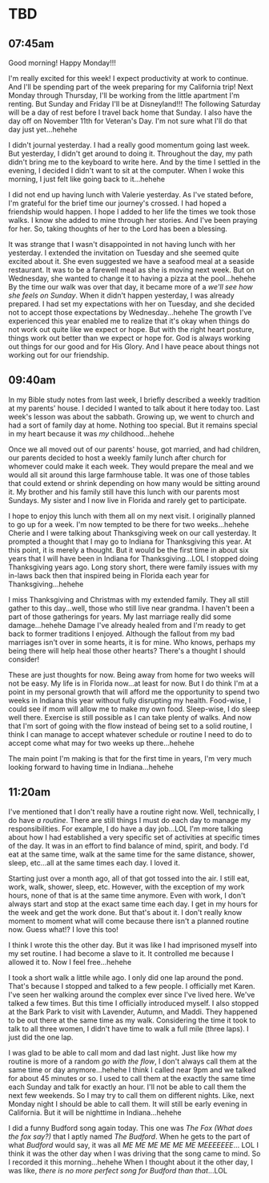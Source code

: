 # TBD

## 07:45am

Good morning! Happy Monday!!!

I'm really excited for this week! I expect productivity at work to continue. And I'll be spending part of the week preparing for my California trip! Next Monday through Thursday, I'll be working from the little apartment I'm renting. But Sunday and Friday I'll be at Disneyland!!! The following Saturday will be a day of rest before I travel back home that Sunday. I also have the day off on November 11th for Veteran's Day. I'm not sure what I'll do that day just yet...hehehe

I didn't journal yesterday. I had a really good momentum going last week. But yesterday, I didn't get around to doing it. Throughout the day, my path didn't bring me to the keyboard to write here. And by the time I settled in the evening, I decided I didn't want to sit at the computer. When I woke this morning, I just felt like going back to it...hehehe

I did not end up having lunch with Valerie yesterday. As I've stated before, I'm grateful for the brief time our journey's crossed. I had hoped a friendship would happen. I hope I added to her life the times we took those walks. I know she added to mine through her stories. And I've been praying for her. So, taking thoughts of her to the Lord has been a blessing.

It was strange that I wasn't disappointed in not having lunch with her yesterday. I extended the invitation on Tuesday and she seemed quite excited about it. She even suggested we have a seafood meal at a seaside restaurant. It was to be a farewell meal as she is moving next week. But on Wednesday, she wanted to change it to having a pizza at the pool...hehehe By the time our walk was over that day, it became more of a *we'll see how she feels on Sunday*. When it didn't happen yesterday, I was already prepared. I had set my expectations with her on Tuesday, and she decided not to accept those expectations by Wednesday...hehehe The growth I've experienced this year enabled me to realize that it's okay when things do not work out quite like we expect or hope. But with the right heart posture, things work out better than we expect or hope for. God is always working out things for our good and for His Glory. And I have peace about things not working out for our friendship.

## 09:40am

In my Bible study notes from last week, I briefly described a weekly tradition at my parents' house. I decided I wanted to talk about it here today too. Last week's lesson was about the sabbath. Growing up, we went to church and had a sort of family day at home. Nothing too special. But it remains special in my heart because it was *my* childhood...hehehe

Once we all moved out of our parents' house, got married, and had children, our parents decided to host a weekly family lunch after church for whomever could make it each week. They would prepare the meal and we would all sit around this large farmhouse table. It was one of those tables that could extend or shrink depending on how many would be sitting around it. My brother and his family still have this lunch with our parents most Sundays. My sister and I now live in Florida and rarely get to participate.

I hope to enjoy this lunch with them all on my next visit. I originally planned to go up for a week. I'm now tempted to be there for two weeks...hehehe Cherie and I were talking about Thanksgiving week on our call yesterday. It prompted a thought that I may go to Indiana for Thanksgiving this year. At this point, it is merely a thought. But it would be the first time in about six years that I will have been in Indiana for Thanksgiving...LOL I stopped doing Thanksgiving years ago. Long story short, there were family issues with my in-laws back then that inspired being in Florida each year for Thanksgiving...hehehe

I miss Thanksgiving and Christmas with my extended family. They all still gather to this day...well, those who still live near grandma. I haven't been a part of those gatherings for years. My last marriage really did some damage...hehehe Damage I've already healed from and I'm ready to get back to former traditions I enjoyed. Although the fallout from my bad marriages isn't over in some hearts, it is for mine. Who knows, perhaps my being there will help heal those other hearts? There's a thought I should consider!

These are just thoughts for now. Being away from home for two weeks will not be easy. My life is in Florida now...at least for now. But I do think I'm at a point in my personal growth that will afford me the opportunity to spend two weeks in Indiana this year without fully disrupting my health. Food-wise, I could see if mom will allow me to make my own food. Sleep-wise, I do sleep well there. Exercise is still possible as I can take plenty of walks. And now that I'm sort of going with the flow instead of being set to a solid routine, I think I can manage to accept whatever schedule or routine I need to do to accept come what may for two weeks up there...hehehe

The main point I'm making is that for the first time in years, I'm very much looking forward to having time in Indiana...hehehe

## 11:20am

I've mentioned that I don't really have a routine right now. Well, technically, I do have *a routine*. There are still things I must do each day to manage my responsibilities. For example, I do have a day job...LOL I'm more talking about how I had established a very specific set of activities at specific times of the day. It was in an effort to find balance of mind, spirit, and body. I'd eat at the same time, walk at the same time for the same distance, shower, sleep, etc...all at the same times each day. I loved it.

Starting just over a month ago, all of that got tossed into the air. I still eat, work, walk, shower, sleep, etc. However, with the exception of my work hours, none of that is at the same time anymore. Even with work, I don't always start and stop at the exact same time each day. I get in my hours for the week and get the work done. But that's about it. I don't really know moment to moment what will come because there isn't a planned routine now. Guess what!? I love this too!

I think I wrote this the other day. But it was like I had imprisoned myself into my set routine. I had become a slave to it. It controlled me because I allowed it to. Now I feel free...hehehe

I took a short walk a little while ago. I only did one lap around the pond. That's because I stopped and talked to a few people. I officially met Karen. I've seen her walking around the complex ever since I've lived here. We've talked a few times. But this time I officially introduced myself. I also stopped at the Bark Park to visit with Lavender, Autumn, and Maddi. They happened to be out there at the same time as my walk. Considering the time it took to talk to all three women, I didn't have time to walk a full mile (three laps). I just did the one lap.

I was glad to be able to call mom and dad last night. Just like how my routine is more of a random *go with the flow*, I don't always call them at the same time or day anymore...hehehe I think I called near 9pm and we talked for about 45 minutes or so. I used to call them at the exactly the same time each Sunday and talk for exactly an hour. I'll not be able to call them the next few weekends. So I may try to call them on different nights. Like, next Monday night I should be able to call them. It will still be early evening in California. But it will be nighttime in Indiana...hehehe

I did a funny Budford song again today. This one was *The Fox (What does the fox say?)* that I aptly named *The Budford*. When he gets to the part of what *Budford* would say, it was all *ME ME ME ME ME ME MEEEEEEE*... LOL I think it was the other day when I was driving that the song came to mind. So I recorded it this morning...hehehe When I thought about it the other day, I was like, *there is no more perfect song for Budford than that*...LOL

